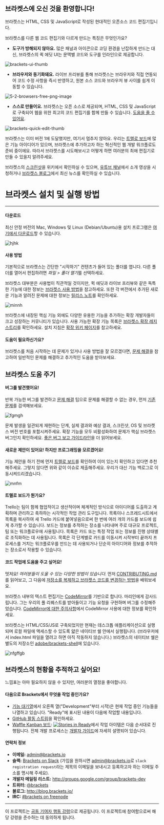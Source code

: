 
브라켓스에 오신 것을 환영합니다!
-------------------

브라켓스는 HTML, CSS 및 JavaScript로 작성된 현대적인 오픈소스 코드 편집기입니다.

브라켓스를 다른 웹 코드 편집기와 다르게 만드는 특징은 무엇인가요?

* **도구가 방해되지 않아요.** 많은 패널과 아이콘으로 코딩 환경을 난잡하게 만드는 대신, 브라켓스의 퀵 에딧 UI는 문맥별 코드와 도구를 인라인으로 제공합니다.

![brackets-ui-thumb](https://github.com/chanseunglee0/brackets/assets/82293647/dfcafbda-ad8d-4716-9c9d-9aa4c3b09c58)

* **브라우저와 동기화돼요.** 라이브 프리뷰를 통해 브라켓스는 브라우저와 직접 연동되어 코드 수정 사항을 즉시 반영하고, 원본 소스 코드와 브라우저 뷰 사이를 쉽게 이동할 수 있습니다.

![5-2-browsers-free-png-image](https://github.com/chanseunglee0/brackets/assets/82293647/ab78de1f-a795-4c62-9f22-613b0f3e6832)


* **스스로 만들어요.** 브라켓스는 오픈 소스로 제공되며, HTML, CSS 및 JavaScript로 구축되어 웹을 위한 최고의 코드 편집기를 함께 만들 수 있습니다. [도움을 줄 수 있어요](https://github.com/adobe/brackets/blob/master/CONTRIBUTING.md).

![brackets-quick-edit-thumb](https://github.com/chanseunglee0/brackets/assets/82293647/82916e1e-4b6d-45af-b4b8-33fb37bab5f0)


브라켓스는 이미 버전 1에 도달했지만, 여기서 멈추지 않아요. 우리는 [트렐로 보드](http://bit.ly/BracketsTrelloBoard)에 많은 기능 아이디어가 있으며, 브라켓스에 추가하고자 하는 혁신적인 웹 개발 워크플로도 준비 중이에요. 따라서 브라켓스를 시도해보시고 어떻게 하면 여러분의 최애 편집기로 만들 수 있을지 알려주세요.

브라켓스의 [스크린샷](https://github.com/adobe/brackets/wiki/Brackets-Screenshots)을 위키에서 확인하실 수 있으며, [유튜브 채널](http://www.youtube.com/user/CodeBrackets)에서 소개 영상을 시청하거나 [브라켓스 블로그](http://blog.brackets.io/)에서 최신 뉴스를 확인하실 수 있습니다.

# 브라켓스 설치 및 실행 방법
-------------------------------
#### 다운로드

최신 안정 버전의 Mac, Windows 및 Linux (Debian/Ubuntu)용 설치 프로그램은 [여기에서 다운로드](http://brackets.io/)할 수 있습니다.

![hjhk](https://github.com/chanseunglee0/brackets/assets/82293647/248ee3c8-e9c9-4d4c-bd7d-c2e48370623d)

#### 사용 방법

기본적으로 브라켓스는 간단한 "시작하기" 컨텐츠가 들어 있는 폴더를 엽니다.
다른 폴더를 열어서 편집하려면 *파일 > 폴더 열기*를 선택하세요.

브라켓스 대부분은 사용법이 직관적일 것이지만, 퀵 에딧과 라이브 프리뷰와 같은 독특한 기능에 대한 정보는 [브라켓스 사용 방법](http://github.com/adobe/brackets/wiki/How-to-Use-Brackets)을 참고하세요.
또한 각 버전에서 추가된 새로운 기능과 알려진 문제에 대한 정보는 [릴리스 노트](http://github.com/adobe/brackets/wiki/Release-Notes)를 확인하세요.

![minnh](https://github.com/chanseunglee0/brackets/assets/82293647/92bb6b31-f589-4fa7-b245-e3598afa8b9d)

브라켓스에 내장된 핵심 기능 외에도 다양한 유용한 기능을 추가하는 확장 개발자들이 크고 성장하는 커뮤니티가 있습니다.
사용 가능한 확장 기능 목록은 [브라켓스 확장 레지스트리](https://registry.brackets.io/)를 확인하세요.
설치 지침은 [확장 위키 페이지](https://github.com/adobe/brackets/wiki/Brackets-Extensions)를 참고하세요.

#### 도움이 필요하신가요?

브라켓스를 처음 시작하는 데 문제가 있거나 사용 방법을 잘 모르겠다면, [문제 해결](https://github.com/adobe/brackets/wiki/Troubleshooting)을 참고하여 일반적인 문제를 해결하고 추가적인 도움을 받아보세요.

브라켓스 도움 주기
----------------

#### 버그를 발견했어요!

반복 가능한 버그를 발견하고 [문제 해결](https://github.com/adobe/brackets/wiki/Troubleshooting) 팁으로 문제를 해결할 수 없는 경우, 먼저 [기존 문제](https://github.com/adobe/brackets/issues)를 검색해보세요.

![fgmgh](https://github.com/chanseunglee0/brackets/assets/82293647/5c2fedb6-6af4-4fde-a533-835802626aaa)

문제 발생을 일관되게 재현하는 단계, 실제 결과와 예상 결과, 스크린샷, OS 및 브라켓스 버전 번호를 포함시켜주세요.
확장 기능을 모두 비활성화하여 문제가 핵심 브라켓스 버그인지 확인하세요.
[좋은 버그 보고 가이드라인](https://github.com/adobe/brackets/wiki/How-to-Report-an-Issue)을 더 읽어보세요.

#### 새로운 제안이 있어요! 하지만 프로그래밍을 모르겠어요!

기능 제안을 하기 전에 먼저 [트렐로 보드](http://bit.ly/BracketsBacklog)를 확인하여 이미 있는지 확인하고 있다면 추천해주세요. 그렇지 않다면 위와 같이 이슈로 제출해주세요. 우리가 대신 기능 백로그로 이동시켜드리겠습니다.

![mnfm](https://github.com/chanseunglee0/brackets/assets/82293647/fab02022-090a-440f-b8db-0ebe82041cae)

#### 트렐로 보드가 뭔가요?

Trello는 팀이 함께 협업적이고 생산적이며 체계적인 방식으로 아이디어를 도출하고 계획하며 관리하고 축하하는 시각적인 작업 관리 도구입니다.
목록이나 스프레드시트에서 목록을 복사하여 새 Trello 카드에 붙여넣음으로써 한 번에 여러 개의 카드를 보드에 쉽게 추가할 수 있습니다.
보드는 정보를 추적하는 장소를 나타내며 주로 대규모 프로젝트, 팀 또는 워크플로우에 사용됩니다.
목록은 카드 또는 특정 작업 또는 정보를 진행 상태별로 조직화하는 데 사용됩니다. 목록은 각 단계별로 카드를 이동시켜 시작부터 끝까지 프로세스를 거치는 워크플로우를 만드는 데 사용되거나 단순히 아이디어와 정보를 추적하는 장소로서 작용할 수 있습니다.

#### 코드 작업에 도움을 주고 싶어요!

멋져요! _여러분들이 도울 수 있는 다양한 방법이 있습니다._ 먼저 [CONTRIBUTING.md](https://github.com/adobe/brackets/blob/master/CONTRIBUTING.md)를 읽어보고, 그 다음에 [저장소를 복제하고 브라켓스 코드를 변경하는 방법](https://github.com/adobe/brackets/wiki/How-to-Hack-on-Brackets)을 배워보세요.

브라켓스 내부의 텍스트 편집기는 [CodeMirror](http://github.com/codemirror/CodeMirror)를 기반으로 합니다. 마리인에게 감사드립니다. 그는 우리의 풀 리퀘스트를 받아들이고 기능 요청을 구현하며 버그를 수정해주었습니다. [CodeMirror에 대한 주의사항](https://github.com/adobe/brackets/wiki/Notes-on-CodeMirror)에서 CodeMirror 사용에 대한 정보를 확인하세요.

브라켓스는 HTML/CSS/JS로 구축되었지만 현재는 데스크톱 애플리케이션으로 실행되며 로컬 파일에 액세스할 수 있도록 얇은 네이티브 쉘 안에서 실행됩니다. (브라우저에서 index.html 파일을 열려고 하면 아직 작동하지 않습니다.)
브라켓스의 네이티브 쉘은 별도의 저장소인 [adobe/brackets-shell](https://github.com/adobe/brackets-shell/)에 있습니다.

![nfgffgb](https://github.com/chanseunglee0/brackets/assets/82293647/78587b33-ed00-4fdd-992d-435cd3644713)


브라켓스의 현황을 추적하고 싶어요!
----------------------------------------------

느낌표는 아마 필요하지 않을 수 있지만, 여러분의 열정을 좋아합니다.

#### 다음으로 Brackets에서 무엇을 작업 중인가요?

- [기능 대기열](http://bit.ly/BracketsBacklog)에서 오른쪽 열("Development"부터 시작)은 현재 작업 중인 기능들을 나열하고 있습니다. "Ready"에 표시된 내용이 다음에 작업할 내용입니다.
- [GitHub 활동 스트림](https://github.com/adobe/brackets/pulse)을 확인하세요.
- [Waffle Kanban 보드](https://waffle.io/adobe/brackets): [![Stories in Ready](https://badge.waffle.io/adobe/brackets.svg?label=ready&title=Ready)](http://waffle.io/adobe/brackets)에서 작업 아이템은 다음 순서대로 진행됩니다. 전체 개발 프로세스는 [개발자 가이드](https://github.com/adobe/brackets/wiki/Brackets-Developers-Guide)에 자세히 설명되어 있습니다.

#### 연락처 정보

- **이메일:** [admin@brackets.io](mailto:admin@brackets.io)
- **슬랙:** [Brackets on Slack](https://brackets.slack.com) (가입을 원하시면 [admin@brackets.io](mailto:admin@brackets.io)로 `slack registration request`라는 제목의 이메일을 보내시고 등록하고자 하는 이메일 주소를 명시해 주세요).
- **개발자 메일링 리스트:** http://groups.google.com/group/brackets-dev
- **트위터:** [@brackets](https://twitter.com/brackets)
- **블로그:** http://blog.brackets.io/
- **IRC:** [#brackets on freenode](http://webchat.freenode.net/?channels=brackets)

---

이 프로젝트는 [공동 기여자 행동 강령](https://github.com/adobe/brackets/blob/master/CODE_OF_CONDUCT.md)으로 제공됩니다. 이 프로젝트에 참여함으로써 해당 강령을 준수하는 데 동의하게 됩니다.
